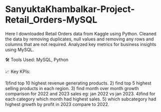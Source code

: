 # SanyuktaKhambalkar-Project-Retail_Orders-MySQL

Here I downloaded Retail Orders data from Kaggle using Python. Cleaned the data by removing duplicates, null values and removing any rows and columns that are not required. Analyzed key metrics for business insights using MySQL.

🛠 Tools Used: MySQL, Python

📈 Key KPIs:

1)find top 10 highest revenue generating products.
2) find top 5 highest selling  products in each region.
3) find month over month growth comparison for 2022 and 2023 sales eg: jan 2022 vs jan 2023.
4)find for each category which month had highest sales.
5) which subcategory had highest growth by profit in 2023 compare to 2022.
